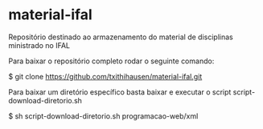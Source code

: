 # material-ifal
Repositório destinado ao armazenamento do material de disciplinas ministrado no IFAL

Para baixar o repositório completo rodar o seguinte comando:

$ git clone https://github.com/txithihausen/material-ifal.git

Para baixar um diretório específico basta baixar e executar o script script-download-diretorio.sh

$ sh script-download-diretorio.sh programacao-web/xml




